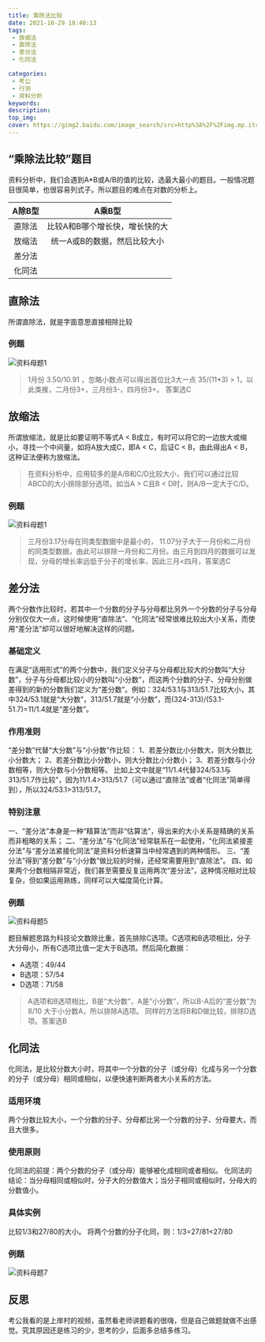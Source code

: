 ```yaml
---
title: 乘除法比较
date: 2021-10-29 18:40:13
tags:
 - 放缩法
 - 直除法
 - 差分法
 - 化同法

categories:
 - 考公
 - 行测
 - 资料分析
keywords:
description:
top_img: 
cover: https://gimg2.baidu.com/image_search/src=http%3A%2F%2Fimg.mp.itc.cn%2Fq_mini%2Cc_zoom%2Cw_640%2Fupload%2F20170810%2F9f29eb82ba564062b7e038e09fbd6283_th.jpg&refer=http%3A%2F%2Fimg.mp.itc.cn&app=2002&size=f9999,10000&q=a80&n=0&g=0n&fmt=jpeg?sec=1638100547&t=98d88ac30d3c2f54a797fb35220a7cca
---
```

## “乘除法比较”题目
资料分析中，我们会遇到A*B或A/B的值的比较，选最大最小的题目。一般情况题目很简单，也很容易列式子。所以题目的难点在对数的分析上。

 |   A除B型       |    A乘B型    |
 |:-------------:|:-------------: |
 |   直除法  |    比较A和B哪个增长快，增长快的大 |
 |   放缩法  |    统一A或B的数据，然后比较大小   |
 |   差分法  |      |
 |   化同法  |      |

## 直除法
所谓直除法，就是字面意思直接相除比较

### 例题
![资料母题1](https://wx4.sinaimg.cn/mw690/005SoUZ5ly1gvx1yrpai8j30p70detav.jpg "题1")

> 1月份 3.50/10.91 ，忽略小数点可以得出首位比3大一点  35/(11*3) > 1，以此类推，二月份3+，三月份3-，四月份3+。 答案选C

## 放缩法
所谓放缩法，就是比如要证明不等式A < B成立，有时可以将它的一边放大或缩小，寻找一个中间量，如将A放大成C，即A < C，后证C < B，由此得出A < B，这种证法便称为放缩法。

> 在资料分析中，应用较多的是A/B和C/D比较大小，我们可以通过比较ABCD的大小排除部分选项。如当A > C且B < D时，则A/B一定大于C/D。

### 例题
![资料母题1](https://wx4.sinaimg.cn/mw690/005SoUZ5ly1gvx1yrpai8j30p70detav.jpg "题1")

> 三月份3.17分母在同类型数据中是最小的， 11.07分子大于一月份和二月份的同类型数据，由此可以排除一月份和二月份。由三月到四月的数据可以发现，分母的增长率远低于分子的增长率，因此三月<四月，答案选C

## 差分法
两个分数作比较时，若其中一个分数的分子与分母都比另外一个分数的分子与分母分别仅仅大一点，这时候使用“直除法”、“化同法”经常很难比较出大小关系，而使用“差分法”却可以很好地解决这样的问题。

### 基础定义
在满足“适用形式”的两个分数中，我们定义分子与分母都比较大的分数叫“大分数”，分子与分母都比较小的分数叫“小分数”，而这两个分数的分子、分母分别做差得到的新的分数我们定义为“差分数”。例如：324/53.1与313/51.7比较大小，其中324/53.1就是“大分数”，313/51.7就是“小分数”，而(324-313)/(53.1-51.7)=11/1.4就是“差分数”。

### 作用准则
“差分数”代替“大分数”与“小分数”作比较：
1、若差分数比小分数大，则大分数比小分数大；
2、若差分数比小分数小，则大分数比小分数小；
3、若差分数与小分数相等，则大分数与小分数相等。
比如上文中就是“11/1.4代替324/53.1与313/51.7作比较”，因为11/1.4>313/51.7（可以通过“直除法”或者“化同法”简单得到），所以324/53.1>313/51.7。

### 特别注意
一、“差分法”本身是一种“精算法”而非“估算法”，得出来的大小关系是精确的关系而非粗略的关系；
二、“差分法”与“化同法”经常联系在一起使用，“化同法紧接差分法”与“差分法紧接化同法”是资料分析速算当中经常遇到的两种情形。
三、“差分法”得到“差分数”与“小分数”做比较的时候，还经常需要用到“直除法”。
四、如果两个分数相隔非常近，我们甚至需要反复运用两次“差分法”，这种情况相对比较复杂，但如果运用熟练，同样可以大幅度简化计算。

### 例题
![资料母题5](https://wx1.sinaimg.cn/mw690/005SoUZ5ly1gvx1yxtq5bj30p10lhac4.jpg "题2")

 题目解题思路为科技论文数除比重，首先排除C选项。C选项和B选项相比，分子大分母小，所有C选项比值一定大于B选项。然后简化数据：
 * A选项：49/44
 * B选项：57/54
 * D选项：71/58

> A选项和B选项相比，B是“大分数”，A是“小分数”，所以B-A后的“差分数”为8/10 大于小分数A，所以排除A选项。
同样的方法将B和D做比较，排除D选项。答案选B

## 化同法
化同法，是比较分数大小时，将其中一个分数的分子（或分母）化成与另一个分数的分子（或分母）相同或相似，以便快速判断两者大小关系的方法。

### 适用环境
两个分数比较大小，一个分数的分子、分母都比另一个分数的分子、分母要大，而且大很多。

### 使用原则
化同法的前提：两个分数的分子（或分母）能够被化成相同或者相似。
化同法的结论：当分母相同或相似时，分子大的分数值大；当分子相同或相似时，分母大的分数值小。

### 具体实例
比较1/3和27/80的大小。
将两个分数的分子化同，则：1/3=27/81<27/80

### 例题
![资料母题7](https://wx3.sinaimg.cn/mw690/005SoUZ5ly1gvx1z290baj30ob0mn0uu.jpg "题3")

## 反思
考公我看的是上岸村的视频，虽然看老师讲题看的很嗨，但是自己做题就做不出感觉。究其原因还是练习的少，思考的少，后面多总结多练习。